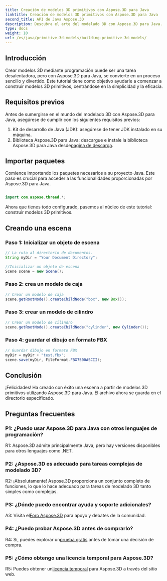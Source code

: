 ```yaml
---
title: Creación de modelos 3D primitivos con Aspose.3D para Java
linktitle: Creación de modelos 3D primitivos con Aspose.3D para Java
second_title: API de Java Aspose.3D
description: Descubra el arte del modelado 3D con Aspose.3D para Java. Aprenda a construir modelos 3D primitivos sin esfuerzo y dé rienda suelta a su creatividad.
type: docs
weight: 10
url: /es/java/primitive-3d-models/building-primitive-3d-models/
---
```

## Introducción

Crear modelos 3D mediante programación puede ser una tarea desalentadora, pero con Aspose.3D para Java, se convierte en un proceso sencillo y divertido. Este tutorial tiene como objetivo ayudarle a comenzar a construir modelos 3D primitivos, centrándose en la simplicidad y la eficacia.

## Requisitos previos

Antes de sumergirse en el mundo del modelado 3D con Aspose.3D para Java, asegúrese de cumplir con los siguientes requisitos previos:

1. Kit de desarrollo de Java (JDK): asegúrese de tener JDK instalado en su máquina.
2.  Biblioteca Aspose.3D para Java: descargue e instale la biblioteca Aspose.3D para Java desde[pagina de descarga](https://releases.aspose.com/3d/java/).

## Importar paquetes

Comience importando los paquetes necesarios a su proyecto Java. Este paso es crucial para acceder a las funcionalidades proporcionadas por Aspose.3D para Java.

```java

import com.aspose.threed.*;
```

Ahora que tienes todo configurado, pasemos al núcleo de este tutorial: construir modelos 3D primitivos.

## Creando una escena

### Paso 1: Inicializar un objeto de escena

```java
// La ruta al directorio de documentos.
String myDir = "Your Document Directory";

//Inicializar un objeto de escena
Scene scene = new Scene();
```

### Paso 2: crea un modelo de caja

```java
// Crear un modelo de caja
scene.getRootNode().createChildNode("box", new Box());
```

### Paso 3: crear un modelo de cilindro

```java
// Crear un modelo de cilindro
scene.getRootNode().createChildNode("cylinder", new Cylinder());
```

### Paso 4: guardar el dibujo en formato FBX

```java
// Guardar dibujo en formato FBX
myDir = myDir + "test.fbx";
scene.save(myDir, FileFormat.FBX7500ASCII);
```

## Conclusión

¡Felicidades! Ha creado con éxito una escena a partir de modelos 3D primitivos utilizando Aspose.3D para Java. El archivo ahora se guarda en el directorio especificado.

## Preguntas frecuentes

### P1: ¿Puedo usar Aspose.3D para Java con otros lenguajes de programación?

R1: Aspose.3D admite principalmente Java, pero hay versiones disponibles para otros lenguajes como .NET.

### P2: ¿Aspose.3D es adecuado para tareas complejas de modelado 3D?

R2: ¡Absolutamente! Aspose.3D proporciona un conjunto completo de funciones, lo que lo hace adecuado para tareas de modelado 3D tanto simples como complejas.

### P3: ¿Dónde puedo encontrar ayuda y soporte adicionales?

 A3: Visita el[Foro Aspose.3D](https://forum.aspose.com/c/3d/18) para apoyo y debates de la comunidad.

### P4: ¿Puedo probar Aspose.3D antes de comprarlo?

 R4: Sí, puedes explorar un[prueba gratis](https://releases.aspose.com/) antes de tomar una decisión de compra.

### P5: ¿Cómo obtengo una licencia temporal para Aspose.3D?

 R5: Puedes obtener un[licencia temporal](https://purchase.aspose.com/temporary-license/) para Aspose.3D a través del sitio web.